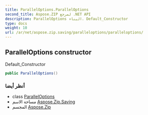 ```yaml
---
title: ParallelOptions.ParallelOptions
second_title: Aspose.ZIP لمرجع .NET API
description: ParallelOptions البناء. Default_Constructor
type: docs
weight: 10
url: /ar/net/aspose.zip.saving/paralleloptions/paralleloptions/
---
```

## ParallelOptions constructor

Default_Constructor

```csharp
public ParallelOptions()
```

### أنظر أيضا

* class [ParallelOptions](../)
* مساحة الاسم [Aspose.Zip.Saving](../../paralleloptions/)
* المجسم [Aspose.Zip](../../../)


